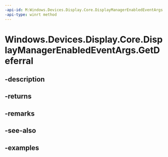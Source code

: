 ```yaml
---
-api-id: M:Windows.Devices.Display.Core.DisplayManagerEnabledEventArgs.GetDeferral
-api-type: winrt method
---
```


<!-- Method syntax.
public Deferral DisplayManagerEnabledEventArgs.GetDeferral()
-->

# Windows.Devices.Display.Core.DisplayManagerEnabledEventArgs.GetDeferral

## -description

## -returns

## -remarks

## -see-also

## -examples
